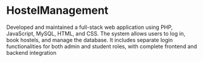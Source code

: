 # HostelManagement
Developed and maintained a full-stack web application using PHP, JavaScript, MySQL, HTML, and CSS. The system allows users to log in, book hostels, and manage the database. It includes separate login functionalities for both admin and student roles, with complete frontend and backend integration
